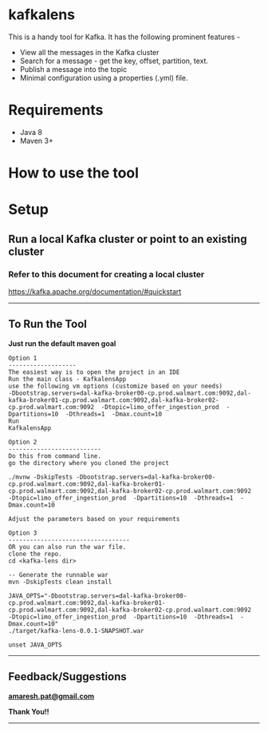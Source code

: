 # kafkalens
This is a handy tool for Kafka. It has the following prominent features - 
* View all the messages in the Kafka cluster
* Search for a message - get the key, offset, partition, text.
* Publish a message into the topic
* Minimal configuration using a properties (.yml) file.

# Requirements
* Java 8
* Maven 3+

# How to use the tool

# Setup
## Run a local Kafka cluster or point to an existing cluster
### Refer to this document for creating a local cluster
https://kafka.apache.org/documentation/#quickstart


---

## To Run the Tool
**Just run the default maven goal**

```
Option 1
-------------------
The easiest way is to open the project in an IDE
Run the main class - KafkalensApp
use the following vm options (customize based on your needs)
-Dbootstrap.servers=dal-kafka-broker00-cp.prod.walmart.com:9092,dal-kafka-broker01-cp.prod.walmart.com:9092,dal-kafka-broker02-cp.prod.walmart.com:9092  -Dtopic=limo_offer_ingestion_prod  -Dpartitions=10  -Dthreads=1  -Dmax.count=10
Run 
KafkalensApp

Option 2
--------------------------
Do this from command line.
go the directory where you cloned the project

./mvnw -DskipTests -Dbootstrap.servers=dal-kafka-broker00-cp.prod.walmart.com:9092,dal-kafka-broker01-cp.prod.walmart.com:9092,dal-kafka-broker02-cp.prod.walmart.com:9092  -Dtopic=limo_offer_ingestion_prod  -Dpartitions=10  -Dthreads=1  -Dmax.count=10

Adjust the parameters based on your requirements

Option 3
----------------------------------
OR you can also run the war file.
clone the repo.
cd <kafka-lens dir>

-- Generate the runnable war
mvn -DskipTests clean install

JAVA_OPTS="-Dbootstrap.servers=dal-kafka-broker00-cp.prod.walmart.com:9092,dal-kafka-broker01-cp.prod.walmart.com:9092,dal-kafka-broker02-cp.prod.walmart.com:9092  -Dtopic=limo_offer_ingestion_prod  -Dpartitions=10  -Dthreads=1  -Dmax.count=10"
./target/kafka-lens-0.0.1-SNAPSHOT.war

unset JAVA_OPTS

```
---

## Feedback/Suggestions
**amaresh.pat@gmail.com**

**Thank You!!**

___
